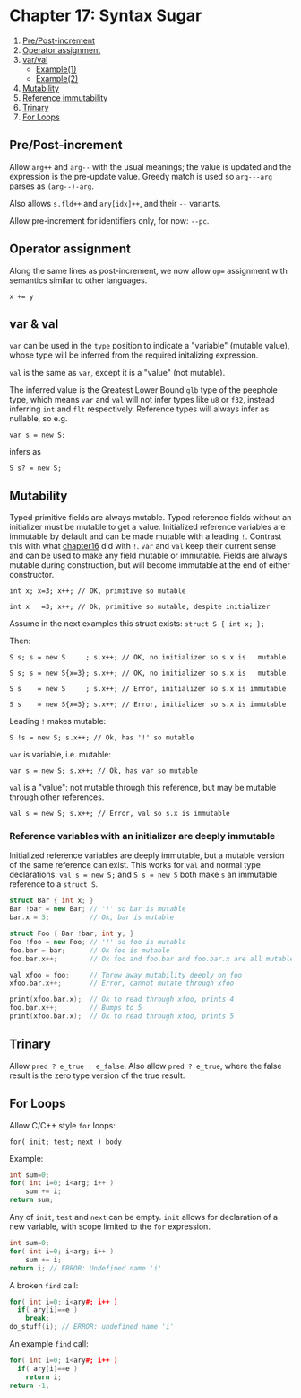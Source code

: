# Chapter 17: Syntax Sugar


1. [Pre/Post-increment](#prepost-increment)
2. [Operator assignment](#operator-assignment)
3. [var/val](#var--val)
    - [Example(1)](#example1)
    - [Example(2)](#example2)
4. [Mutability](#mutability)
5. [Reference immutability](#reference-variables-with-an-initializer-are-deeply-immutable)
6. [Trinary](#trinary)
7. [For Loops](#for-loops)

## Pre/Post-increment

Allow `arg++` and `arg--` with the usual meanings; the value is updated and the
expression is the pre-update value.  Greedy match is used so `arg---arg` parses
as `(arg--)-arg`.

Also allows `s.fld++` and `ary[idx]++`, and their `--` variants.

Allow pre-increment for identifiers only, for now: `--pc`.


## Operator assignment

Along the same lines as post-increment, we now allow `op=` assignment
with semantics similar to other languages.

`x += y`


## var & val

`var` can be used in the `type` position to indicate a "variable" (mutable
value), whose type will be inferred from the required initalizing expression.

`val` is the same as `var`, except it is a "value" (not mutable).

The inferred value is the Greatest Lower Bound `glb` type of the peephole type,
which means `var` and `val` will not infer types like `u8` or `f32`, instead
inferring `int` and `flt` respectively.  Reference types will always infer as
nullable, so e.g.

`var s = new S;`

infers as

`S s? = new S;`


## Mutability

Typed primitive fields are always mutable.  Typed reference fields without an
initializer must be mutable to get a value.  Initialized reference variables
are immutable by default and can be made mutable with a leading `!`.  Contrast
this with what [chapter16](https://github.com/SeaOfNodes/Simple/tree/chapter16)
did with `!`.  `var` and `val` keep their current sense and can be used to make
any field mutable or immutable.  Fields are always mutable during construction,
but will become immutable at the end of either constructor.

`int x; x=3; x++; // OK, primitive so mutable`

`int x   =3; x++; // Ok, primitive so mutable, despite initializer`

Assume in the next examples this struct exists:
`struct S { int x; };`

Then:

`S s; s = new S     ; s.x++; // OK, no initializer so s.x is   mutable`

`S s; s = new S{x=3}; s.x++; // OK, no initializer so s.x is   mutable`

`S s    = new S     ; s.x++; // Error, initializer so s.x is immutable`

`S s    = new S{x=3}; s.x++; // Error, initializer so s.x is immutable`

Leading `!` makes mutable:

`S !s = new S; s.x++; // Ok, has '!' so mutable`

`var` is variable, i.e. mutable:

`var s = new S; s.x++; // Ok, has var so mutable`

`val` is a "value": not mutable through this reference, but may be mutable
through other references.

`val s = new S; s.x++; // Error, val so s.x is immutable`


### Reference variables with an initializer are deeply immutable

Initialized reference variables are deeply immutable, but a mutable version of the same
reference can exist.  This works for `val` and normal type declarations: `val s
= new S;` and `S s = new S` both make `s` an immutable reference to a `struct S`.

```cpp
struct Bar { int x; }
Bar !bar = new Bar; // '!' so bar is mutable
bar.x = 3;          // Ok, bar is mutable

struct Foo { Bar !bar; int y; }
Foo !foo = new Foo; // '!' so foo is mutable
foo.bar = bar;      // Ok foo is mutable
foo.bar.x++;        // Ok foo and foo.bar and foo.bar.x are all mutable

val xfoo = foo;     // Throw away mutability deeply on foo
xfoo.bar.x++;       // Error, cannot mutate through xfoo

print(xfoo.bar.x);  // Ok to read through xfoo, prints 4
foo.bar.x++;        // Bumps to 5
print(xfoo.bar.x);  // Ok to read through xfoo, prints 5
```

## Trinary

Allow `pred ? e_true : e_false`.  Also allow `pred ? e_true`, where the false result
is the zero type version of the true result.


## For Loops

Allow C/C++ style `for` loops:

`for( init; test; next ) body`

Example:

```cpp
int sum=0;
for( int i=0; i<arg; i++ )
    sum += i;
return sum;
```

Any of `init`, `test` and `next` can be empty.  `init` allows for declaration
of a new variable, with scope limited to the `for` expression.

```cpp
int sum=0;
for( int i=0; i<arg; i++ )
    sum += i;
return i; // ERROR: Undefined name 'i'
```

A broken `find` call:
```cpp
for( int i=0; i<ary#; i++ )
  if( ary[i]==e )
    break;
do_stuff(i); // ERROR: undefined name 'i'
```

An example `find` call:
```cpp
for( int i=0; i<ary#; i++ )
  if( ary[i]==e )
    return i;
return -1;
```